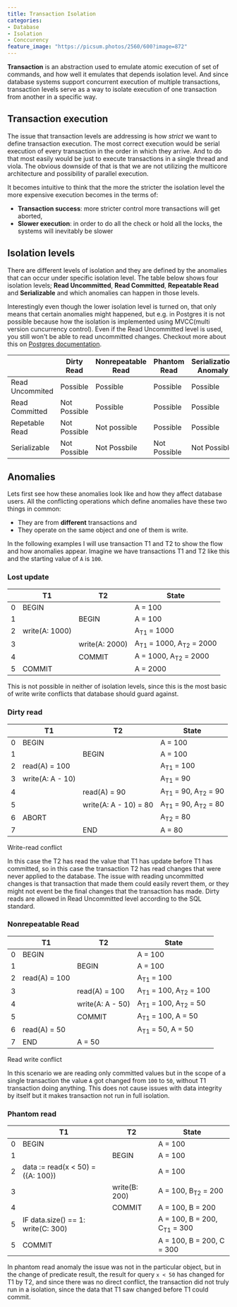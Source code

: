 ```yaml
---
title: Transaction Isolation
categories:
- Database
- Isolation
- Conccurency
feature_image: "https://picsum.photos/2560/600?image=872"
---
```

**Transaction** is an abstraction used to emulate atomic execution of set of commands, and how well it
emulates that depends isolation level. And since database systems support concurrent execution 
of multiple transactions, transaction levels serve as a way to isolate execution of one transaction 
from another in a specific way.

## Transaction execution
The issue that transaction levels are addressing is how *strict* we want to define transaction
execution. The most correct execution would be serial execution of every transaction in the 
order in which they arrive. And to do that most easily would be just to execute transactions
in a single thread and viola. The obvious downside of that is that we are not utilizing the 
multicore architecture and possibility of parallel execution.

It becomes intuitive to think that the more the stricter the isolation level the more expensive
execution becomes in the terms of:
 - **Transaction success**: more stricter control more transactions will get aborted,
 - **Slower execution**: in order to do all the check or hold all the locks, the systems
    will inevitably be slower

## Isolation levels 
There are different levels of isolation and they are defined by the anomalies that can
occur under specific isolation level. The table below shows four isolation levels; 
**Read Uncommitted**, **Read Committed**, **Repeatable Read** and **Serializable** and
which anomalies can happen in those levels.

Interestingly even though the lower isolation level is turned on, that only means
that certain anomalies might happened, but e.g. in Postgres it is not possible because
how the isolation is implemented using MVCC(multi version cuncurrency control). Even if 
the Read Uncommitted level is used, you still won't be able to read uncommitted changes.
Checkout more about this on [Postgres documentation](https://www.postgresql.org/docs/current/transaction-iso.html).

|   | Dirty Read | Nonrepeatable Read | Phantom Read | Serialization Anomaly |
| --- | --- | --- | --- | --- |
| Read Uncommited | Possible | Possible | Possible | Possible | 
| Read Committed | Not Possible | Possible | Possible | Possible | 
| Repetable Read | Not Possible | Not possible | Possible | Possible | 
| Serializable | Not Possible | Not Possbile | Not Possible |  Not Possible | 

## Anomalies
Lets first see how these anomalies look like and how they affect database users. All the conflicting
operations which define anomalies have these two things in common:
 - They are from **different** transactions and
 - They operate on the same object and one of them is write.

In the following examples I will use transaction T1 and T2 to show the flow and how anomalies appear.
Imagine we have transactions T1 and T2 like this and the starting value of `A` is `100`.

### Lost update
|  | T1 | T2 | State |
| --- | --- | --- | --- |
| 0 | BEGIN | | A = 100 |
| 1 | | BEGIN | A = 100 |
| 2 | write(A: 1000) | | A<sub>T1</sub> = 1000 |
| 3 | | write(A: 2000) | A<sub>T1</sub> = 1000, A<sub>T2</sub> = 2000 |
| 4 | | COMMIT | A = 1000, A<sub>T2</sub> = 2000 |
| 5 | COMMIT | | A = 2000 |

This is not possible in neither of isolation levels, since this is the most basic of write write 
conflicts that database should guard against.

### Dirty read
|  | T1 | T2 | State |
| --- | --- | --- | --- |
| 0 | BEGIN | | A = 100 |
| 1 | | BEGIN | A = 100 |
| 2 | read(A) = 100 |  | A<sub>T1</sub> = 100 |
| 3 | write(A: A - 10) |  | A<sub>T1</sub> = 90 |
| 4 | | read(A) = 90 | A<sub>T1</sub> = 90, A<sub>T2</sub> = 90 |
| 5 | | write(A: A - 10) = 80 | A<sub>T1</sub> = 90, A<sub>T2</sub> = 80 | 
| 6 | ABORT | | A<sub>T2</sub> = 80 |
| 7 | | END | A = 80 |

Write-read conflict

In this case the T2 has read the value that T1 has update before T1 has committed, so in this case
the transaction T2 has read changes that were never applied to the database. The issue with reading
uncommitted changes is that transaction that made them could easily revert them, or they might not
event be the final changes that the transaction has made. Dirty reads are allowed in Read Uncommitted
level according to the SQL standard.

### Nonrepeatable Read
|  | T1 | T2 | State |
| --- | --- | --- | --- |
| 0 | BEGIN |  | A = 100 |
| 1 | | BEGIN | A = 100 |
| 2 | read(A) = 100 |  | A<sub>T1</sub> = 100 |
| 3 |  | read(A) = 100 | A<sub>T1</sub> = 100, A<sub>T2</sub> = 100 |
| 4 | | write(A: A - 50) | A<sub>T1</sub> = 100, A<sub>T2</sub> = 50 |
| 5 |  | COMMIT | A<sub>T1</sub> = 100, A = 50 |
| 6 | read(A) = 50 | | A<sub>T1</sub> = 50, A = 50 |
| 7 | END | A = 50 |

Read write conflict

In this scenario we are reading only committed values but in the scope of a single transaction
the value `A` got changed from `100` to `50`, without T1 transaction doing anything. This does not
cause issues with data integrity by itself but it makes transaction not run in full isolation.

### Phantom read
|  | T1 | T2 | State |
| --- | --- | --- | --- |
| 0 | BEGIN |  | A = 100 |
| 1 | | BEGIN | A = 100 |
| 2 | data := read(x < 50) = ({A: 100})| | A = 100 |
| 3 | | write(B: 200) | A = 100, B<sub>T2</sub> = 200 |
| 4 |  | COMMIT | A = 100, B = 200 |
| 5 | IF data.size() == 1: write(C: 300) | | A = 100, B = 200, C<sub>T1</sub> = 300 |
| 5 | COMMIT | | A = 100, B = 200, C = 300 |

In phantom read anomaly the issue was not in the particular object, but in the change of predicate result,
the result for query `x < 50` has changed for T1 by T2, and since there was no direct conflict,
the transaction did not truly run in a isolation, since the data that T1 saw changed before T1 could
commit.
